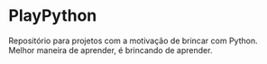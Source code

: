 # PlayPython
Repositório para projetos com a motivação de brincar com Python.  
Melhor maneira de aprender, é brincando de aprender.  


